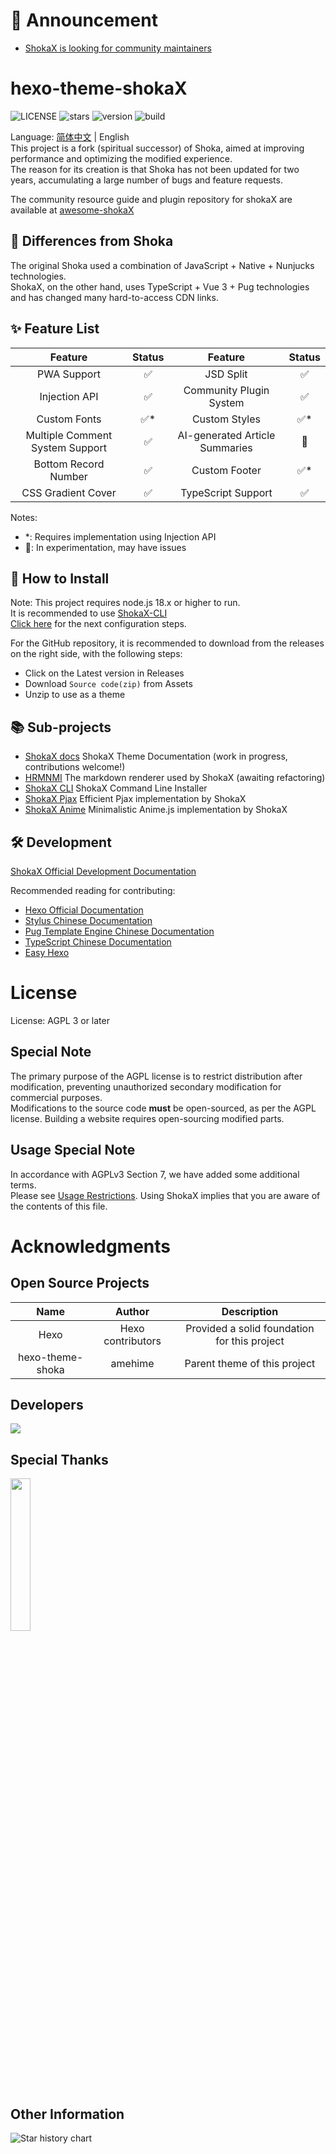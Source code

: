 # 📣 Announcement
* [ShokaX is looking for community maintainers](https://github.com/theme-shoka-x/hexo-theme-shokaX/discussions/137)

# hexo-theme-shokaX
![LICENSE](https://img.shields.io/github/license/theme-shoka-x/hexo-theme-shokaX)
![stars](https://img.shields.io/github/stars/theme-shoka-x/hexo-theme-shokaX)
![version](https://shields.io/npm/v/hexo-theme-shokax)
![build](https://img.shields.io/github/actions/workflow/status/theme-shoka-x/hexo-theme-shokaX/build-theme.yml)

Language: [简体中文](./README.md) | English \
This project is a fork (spiritual successor) of Shoka, aimed at improving performance and optimizing the modified experience. \
The reason for its creation is that Shoka has not been updated for two years, accumulating a large number of bugs and feature requests.

The community resource guide and plugin repository for shokaX are available at [awesome-shokaX](https://github.com/theme-shoka-x/awesome-shokaX)

## 💬 Differences from Shoka
The original Shoka used a combination of JavaScript + Native + Nunjucks technologies. \
ShokaX, on the other hand, uses TypeScript + Vue 3 + Pug technologies and has changed many hard-to-access CDN links.

## ✨ Feature List

|             Feature             | Status |            Feature             | Status |
|:-------------------------------:|:------:|:------------------------------:|:------:|
|           PWA Support           |   ✅    |           JSD Split            |   ✅    |
|          Injection API          |   ✅    |    Community Plugin System     |   ✅    |
|          Custom Fonts           |   ✅*   |         Custom Styles          |   ✅*   |
| Multiple Comment System Support |   ✅    | AI-generated Article Summaries |   🔬   |
|      Bottom Record Number       |   ✅    |         Custom Footer          |   ✅*   |
|       CSS Gradient Cover        |   ✅    |       TypeScript Support       |   ✅    |

Notes:
- *: Requires implementation using Injection API
- 🔬: In experimentation, may have issues

## 🔧 How to Install
Note: This project requires node.js 18.x or higher to run. \
It is recommended to use [ShokaX-CLI](https://github.com/zkz098/shokaX-CLI) \
[Click here](https://docs.kaitaku.xyz/guide/#%E9%85%8D%E7%BD%AE%E4%B8%BB%E9%A2%98) for the next configuration steps.

For the GitHub repository, it is recommended to download from the releases on the right side, with the following steps:
- Click on the Latest version in Releases
- Download `Source code(zip)` from Assets
- Unzip to use as a theme

## 📚 Sub-projects
- [ShokaX docs](https://github.com/theme-shoka-x/shokaX-docs) ShokaX Theme Documentation (work in progress, contributions welcome!)
- [HRMNMI](https://github.com/theme-shoka-x/hexo-renderer-multi-next-markdown-it) The markdown renderer used by ShokaX (awaiting refactoring)
- [ShokaX CLI](https://github.com/theme-shoka-x/shokaX-CLI) ShokaX Command Line Installer
- [ShokaX Pjax](https://github.com/theme-shoka-x/theme-shokax-pjax) Efficient Pjax implementation by ShokaX
- [ShokaX Anime](https://github.com/theme-shoka-x/theme-shokax-anime) Minimalistic Anime.js implementation by ShokaX

## 🛠️ Development
[ShokaX Official Development Documentation](https://docs.kaitaku.xyz/develop/basic/)

Recommended reading for contributing:
- [Hexo Official Documentation](https://hexo.io/zh-cn/docs/templates)
- [Stylus Chinese Documentation](http://stylus.bootcss.com/)
- [Pug Template Engine Chinese Documentation](https://www.pugjs.cn/api/getting-started.html)
- [TypeScript Chinese Documentation](https://www.tslang.cn/docs/home.html)
- [Easy Hexo](https://easyhexo.com/)

# License
License: AGPL 3 or later

## Special Note
The primary purpose of the AGPL license is to restrict distribution after modification, preventing unauthorized secondary modification for commercial purposes. \
Modifications to the source code **must** be open-sourced, as per the AGPL license. Building a website requires open-sourcing modified parts.

## Usage Special Note
In accordance with AGPLv3 Section 7, we have added some additional terms. \
Please see [Usage Restrictions](./UsageRestrictions.md). Using ShokaX implies that you are aware of the contents of this file.

# Acknowledgments
## Open Source Projects
|       Name       |      Author       |                 Description                  |
|:----------------:|:-----------------:|:--------------------------------------------:|
|       Hexo       | Hexo contributors | Provided a solid foundation for this project |
| hexo-theme-shoka |      amehime      |         Parent theme of this project         |

## Developers
[![](https://contributors-img.web.app/image?repo=theme-shoka-x/hexo-theme-shokaX)](https://github.com/theme-shoka-x/hexo-theme-shokaX/graphs/contributors)

## Special Thanks
[<img src="https://resources.jetbrains.com/storage/products/company/brand/logos/jb_beam.png" width="25%">](https://jb.gg/OpenSourceSupport)

## Other Information
![Star history chart](https://api.star-history.com/svg?repos=theme-shoka-x/hexo-theme-shokaX&type=Date)
